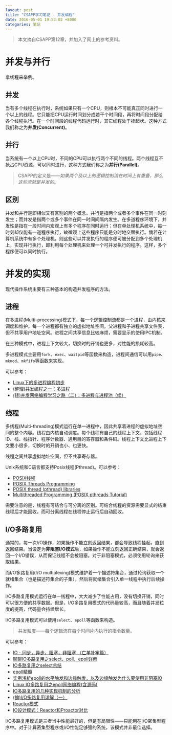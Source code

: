 ```yaml
---
layout: post
title: "CSAPP学习笔记 - 并发编程"
date: 2016-05-01 19:53:02 +8000
categories: 笔记
---
```



>本文摘自CSAPP第12章，并加入了网上的参考资料。

# 并发与并行

拿线程来举例。

## 并发

当有多个线程在执行时，系统如果只有一个CPU，则根本不可能真正同时进行一个以上的线程。它只能把CPU运行时间划分成若干个时间段，再将时间段分配给各个线程执行。在一个时间段的线程代码运行时，其它线程处于挂起状。这种方式我们称之为**并发(Concurrent)**。

## 并行

当系统有一个以上CPU时，不同的CPU可以执行两个不同的线程。两个线程互不抢占CPU资源，可以同时进行，这种方式我们称之为**并行(Parallel)**。

>CSAPP的定义是——*如果两个及以上的逻辑控制流在时间上有重叠，那么这些流就是并发的*。

## 区别

并发和并行是即相似又有区别的两个概念。并行是指两个或者多个事件在同一时刻发生；而并发是指两个或多个事件在同一时间间隔内发生。在多道程序环境下，并发性是指在一段时间内宏观上有多个程序在同时运行；但在单处理机系统中，每一时刻却仅能有一道程序执行，故微观上这些程序只能是分时地交替执行。倘若在计算机系统中有多个处理机，则这些可以并发执行的程序便可被分配到多个处理机上，实现并行执行，即利用每个处理机来处理一个可并发执行的程序。这样，多个程序便可以同时执行。 

# 并发的实现

现代操作系统主要有三种基本的构造并发程序的方法。

## 进程

在多进程(Multi-processing)模式下，每一个逻辑控制流都是一个进程，由内核来调度和维护。每一个进程都有独立的虚拟地址空间。父进程和子进程共享文件表，但不共享用户地址空间。进程之间共享信息比较麻烦，需要显示的使用IPC机制。

在三种模式中，进程上下文较大，切换时的开销也更多，对性能的损耗较高。

多进程模式主要用`fork`、`exec`、`waitpid`等函数来构造，进程间通信可以用`pipe`、`mknod`、`mkfifo`等函数来实现。

可以参考：

* [Linux下的多进程编程初步](http://www.linuxdiyf.com/viewarticle.php?id=6195)
* [(整理)并发编程之一：多进程](http://konglingchun.is-programmer.com/posts/12222.html)
* [(转)并发网络编程学习之路（二）：多进程与进程池（续）](http://konglingchun.is-programmer.com/posts/12243.html)


## 线程

多线程(Multi-threading)模式运行在单一进程中，因此共享着进程的虚拟地址空间的整个内容。线程由内核自动调度。每个线程有自己的线程上下文，包括线程ID、栈、栈指针、程序计数器、通用目的寄存器和条件码。线程上下文比进程上下文要小很多，切换时的开销也小、也更快。

线程之间共享虚拟地址空间，但不共享寄存器。

Unix系统和C语言都支持Posix线程(Pthread)。可以参考：

* [POSIX线程](https://zh.wikipedia.org/wiki/POSIX%E7%BA%BF%E7%A8%8B)
* [POSIX Threads Programming](https://computing.llnl.gov/tutorials/pthreads/)
* [POSIX thread (pthread) libraries](http://www.yolinux.com/TUTORIALS/LinuxTutorialPosixThreads.html)
* [Multithreaded Programming (POSIX pthreads Tutorial)](http://randu.org/tutorials/threads/)

需要注意的是，线程有可结合与可分离的区别。可结合线程的资源需要显式的结束线程后才能回收，而可分离线程在线程停止运行后自动回收。

## I/O多路复用

通常的，每一次I/O操作，如果操作不能立刻返回结果，都会导致线程挂起，直到返回结果。当设定为**非阻塞I/O模式**后，如果操作不能立刻返回正确结果，就会返回一个I/O错误，从而保证线程不会被阻塞。对于非阻塞模式，必须使用轮询来获取结果。

而I/O多路复用(I/O multiplexing)模式维护着一个描述符集合，通过轮询获取一个就绪集合（也是描述符集合的子集），然后将就绪集合引入单一线程中执行后续操作。

I/O多路复用模式运行在单一线程中，大大减少了性能占用，没有切换开销，同时可以很方便的共享数据。但是，I/O多路复用模式的代码量较高，而且随着并发粒度的提高，代码量会持续增长。

I/O多路复用模式可以使用`select`、`epoll`等函数来构造。

>并发粒度——每个逻辑流在每个时间片内执行的指令数量。

可以参考：

* [IO - 同步，异步，阻塞，非阻塞 （亡羊补牢篇）](http://blog.csdn.net/historyasamirror/article/details/5778378)
* [聊聊IO多路复用之select、poll、epoll详解](http://blog.jobbole.com/99912/)
* [IO多路复用之select总结](http://www.cnblogs.com/Anker/archive/2013/08/14/3258674.html)
* [epoll精髓](http://www.cnblogs.com/OnlyXP/archive/2007/08/10/851222.html)
* [实例浅析epoll的水平触发和边缘触发，以及边缘触发为什么要使用非阻塞IO](http://www.cnblogs.com/yuuyuu/p/5103744.html)
* [Linux IO多路复用之epoll网络编程(含源码)](http://www.cnblogs.com/ggjucheng/archive/2012/01/17/2324974.html)
* [IO多路复用的几种实现机制的分析](http://blog.csdn.net/zhang_shuai_2011/article/details/7675797)
* [(摘)I/O多路复用详解（一）](http://konglingchun.is-programmer.com/posts/12146.html)
* [Reactor模式](http://blog.csdn.net/xiaocaidexuexibiji/article/details/11135803)
* [IO设计模式：Reactor和Proactor对比](https://segmentfault.com/a/1190000002715832)

I/O多路复用模式是三者当中性能最好的，但是有局限性——只能用在I/O密集型程序中。对于计算密集型程序或I/O性能足够强的系统，该模式并非最佳选择。










